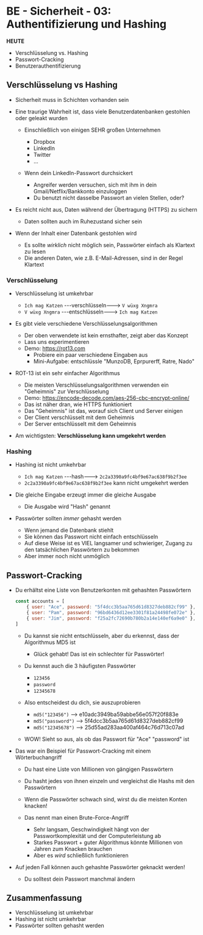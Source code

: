 # BE - Sicherheit - 03: Authentifizierung und Hashing


**HEUTE**
- Verschlüsselung vs. Hashing
- Passwort-Cracking
- Benutzerauthentifizierung

## Verschlüsselung vs Hashing

- Sicherheit muss in Schichten vorhanden sein
- Eine traurige Wahrheit ist, dass viele Benutzerdatenbanken gestohlen oder geleakt wurden
    - Einschließlich von einigen SEHR großen Unternehmen
        - Dropbox
        - LinkedIn
        - Twitter
        - ...

    - Wenn dein LinkedIn-Passwort durchsickert
        - Angreifer werden versuchen, sich mit ihm in dein Gmail/Netflix/Bankkonto einzuloggen
        - Du benutzt nicht dasselbe Passwort an vielen Stellen, oder?

- Es reicht nicht aus, Daten während der Übertragung (HTTPS) zu sichern
    - Daten sollten auch im Ruhezustand sicher sein

- Wenn der Inhalt einer Datenbank gestohlen wird
    - Es sollte _wirklich_ nicht möglich sein, Passwörter einfach als Klartext zu lesen
    - Die anderen Daten, wie z.B. E-Mail-Adressen, sind in der Regel Klartext

### Verschlüsselung

- Verschlüsselung ist umkehrbar
    - `Ich mag Katzen` ---verschlüsseln---> `V wüxg Xngmra`
    - `V wüxg Xngmra` ---entschlüsseln---> `Ich mag Katzen`

- Es gibt viele verschiedene Verschlüsselungsalgorithmen
    - Der oben verwendete ist kein ernsthafter, zeigt aber das Konzept
    - Lass uns experimentieren
    - Demo: https://rot13.com
        - Probiere ein paar verschiedene Eingaben aus
        - Mini-Aufgabe: entschlüssle "MunzoDB, Eprpurerff, Ratre, Nado"


- ROT-13 ist ein sehr einfacher Algorithmus
    - Die meisten Verschlüsselungsalgorithmen verwenden ein "Geheimnis" zur Verschlüsselung
    - Demo: https://encode-decode.com/aes-256-cbc-encrypt-online/
    - Das ist näher dran, wie HTTPS funktioniert
    - Das "Geheimnis" ist das, worauf sich Client und Server einigen
    - Der Client verschlüsselt mit dem Geheimnis
    - Der Server entschlüsselt mit dem Geheimnis

- Am wichtigsten: **Verschlüsselung kann umgekehrt werden**

### Hashing

- Hashing ist nicht umkehrbar
    - `Ich mag Katzen` ---hash---> `2c2a3390a9fc4bf9e67ac638f9b2f3ee`
    - `2c2a3390a9fc4bf9e67ac638f9b2f3ee` kann nicht umgekehrt werden

- Die gleiche Eingabe erzeugt immer die gleiche Ausgabe
    - Die Ausgabe wird "Hash" genannt

- Passwörter sollten _immer_ gehasht werden
    - Wenn jemand die Datenbank stiehlt
    - Sie können das Passwort nicht einfach entschlüsseln
    - Auf diese Weise ist es VIEL langsamer und schwieriger, Zugang zu den tatsächlichen Passwörtern zu bekommen
    - Aber immer noch nicht unmöglich

## Passwort-Cracking

- Du erhältst eine Liste von Benutzerkonten mit gehashten Passwörtern

    ```js
    const accounts = [
        { user: "Ace", password: "5f4dcc3b5aa765d61d8327deb882cf99" },
        { user: "Pam", password: "96bd6436d12ee3301f81a24498fe072e" },
        { user: "Jim", password: "f25a2fc72690b780b2a14e140ef6a9e0" },
    ]
    ```

    - Du kannst sie nicht entschlüsseln, aber du erkennst, dass der Algorithmus MD5 ist
        - Glück gehabt! Das ist ein schlechter für Passwörter!

    - Du kennst auch die 3 häufigsten Passwörter
        - `123456`
        - `password`
        - `12345678`

    - Also entscheidest du dich, sie auszuprobieren
        - `md5("123456")`       --> e10adc3949ba59abbe56e057f20f883e
        - `md5("password")`     --> 5f4dcc3b5aa765d61d8327deb882cf99
        - `md5("12345678")`     --> 25d55ad283aa400af464c76d713c07ad

    - WOW! Sieht so aus, als ob das Passwort für "Ace" "password" ist

- Das war ein Beispiel für Passwort-Cracking mit einem Wörterbuchangriff
    - Du hast eine Liste von Millionen von gängigen Passwörtern
    - Du hasht jedes von ihnen einzeln und vergleichst die Hashs mit den Passwörtern
    - Wenn die Passwörter schwach sind, wirst du die meisten Konten knacken!

    - Das nennt man einen Brute-Force-Angriff
        - Sehr langsam, Geschwindigkeit hängt von der Passwortkomplexität und der Computerleistung ab
        - Starkes Passwort + guter Algorithmus könnte Millionen von Jahren zum Knacken brauchen
        - Aber es _wird_ schließlich funktionieren

- Auf jeden Fall können auch gehashte Passwörter geknackt werden!
    - Du solltest dein Passwort manchmal ändern


## Zusammenfassung

- Verschlüsselung ist umkehrbar
- Hashing ist nicht umkehrbar
- Passwörter sollten gehasht werden

